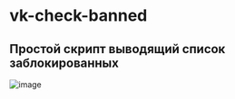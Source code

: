# vk-check-banned
Простой скрипт выводящий список заблокированных  
---  
![image](https://user-images.githubusercontent.com/40400854/153396888-b3777473-6912-4d63-a139-58950f51832b.png)
